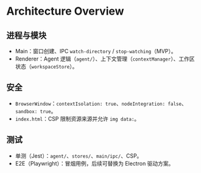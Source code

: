 # Architecture Overview

## 进程与模块

- Main：窗口创建、IPC `watch-directory` / `stop-watching`（MVP）。
- Renderer：Agent 逻辑（`agent/`）、上下文管理（`contextManager`）、工作区状态（`workspaceStore`）。

## 安全

- `BrowserWindow`：`contextIsolation: true`、`nodeIntegration: false`、`sandbox: true`。
- `index.html`：CSP 限制资源来源并允许 `img data:`。

## 测试

- 单测（Jest）：`agent/`、`stores/`、`main/ipc/`、CSP。
- E2E（Playwright）：冒烟用例，后续可替换为 Electron 驱动方案。

